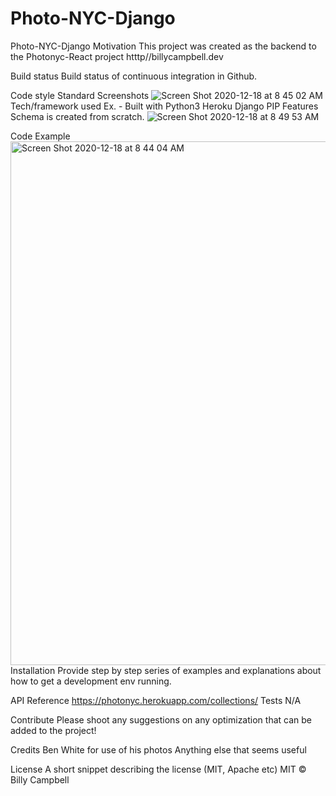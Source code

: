 # Photo-NYC-Django

Photo-NYC-Django
Motivation
This project was created as the backend to the Photonyc-React project
htttp//billycampbell.dev
 
Build status
Build status of continuous integration in Github.
 
Code style
Standard
Screenshots
![Screen Shot 2020-12-18 at 8 45 02 AM](https://user-images.githubusercontent.com/50599892/102647292-7fe84c80-4133-11eb-8dba-2240ce8bf81c.png)
Tech/framework used
Ex. -
Built with
Python3
Heroku
Django
PIP
Features
Schema is created from scratch.
![Screen Shot 2020-12-18 at 8 49 53 AM](https://user-images.githubusercontent.com/50599892/102647322-8b3b7800-4133-11eb-9f4b-152dd01511f2.png)
 
Code Example
<img width="838" alt="Screen Shot 2020-12-18 at 8 44 04 AM" src="https://user-images.githubusercontent.com/50599892/102647284-7b239880-4133-11eb-8abc-65670da14ca7.png">
Installation
Provide step by step series of examples and explanations about how to get a development env running.

API Reference
https://photonyc.herokuapp.com/collections/
Tests
N/A

Contribute
Please shoot any suggestions on any optimization that can be added to the project! 

Credits
Ben White for use of his photos 
Anything else that seems useful

License
A short snippet describing the license (MIT, Apache etc)
MIT © Billy Campbell 

